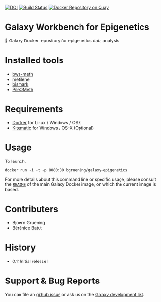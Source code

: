 [![DOI](https://zenodo.org/badge/5466/bgruening/docker-galaxy-stable.svg)](https://zenodo.org/badge/latestdoi/5466/bgruening/docker-galaxy-stable)
[![Build Status](https://travis-ci.org/bgruening/docker-galaxy-epigenetics.svg?branch=master)](https://travis-ci.org/bgruening/docker-galaxy-epigenetics)
[![Docker Repository on Quay](https://quay.io/repository/galaxy/galaxy-epigenetics/status "Docker Repository on Quay")](https://quay.io/repository/galaxy/galaxy-epigenetics)

Galaxy Workbench for Epigenetics
================================

:whale: Galaxy Docker repository for epigenetics data analysis

# Installed tools

 * [bwa-meth](https://github.com/brentp/bwa-meth)
 * [metilene](http://www.bioinf.uni-leipzig.de/Software/metilene/)
 * [bismark](http://www.bioinformatics.babraham.ac.uk/projects/bismark/)
 * [PileOMeth](https://github.com/dpryan79/PileOMeth)

# Requirements

 - [Docker](https://docs.docker.com/installation/) for Linux / Windows / OSX
 - [Kitematic](https://kitematic.com/) for Windows / OS-X (Optional)

# Usage

To launch:

```
docker run -i -t -p 8080:80 bgruening/galaxy-epigenetics
```

For more details about this command line or specific usage, please consult the
[`README`](https://github.com/bgruening/docker-galaxy-stable/blob/master/README.md) of the main Galaxy Docker image, on which the current image is based.

# Contributers

 - Bjoern Gruening
 - Bérénice Batut


# History

 - 0.1: Initial release!


# Support & Bug Reports

You can file an [github issue](https://github.com/bgruening/docker-galaxy-epigenetics/issues) or ask us on the [Galaxy development list](http://lists.bx.psu.edu/listinfo/galaxy-dev).
